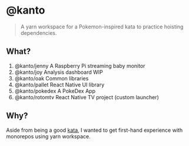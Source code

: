 # @kanto

> A yarn workspace for a Pokemon-inspired kata to practice hoisting dependencies.

## What?

1. @kanto/jenny A Raspberry Pi streaming baby monitor
2. @kanto/joy Analysis dashboard WIP
3. @kanto/oak Common libraries
4. @kanto/pallet React Native UI library
5. @kanto/pokedex A PokeDex App
6. @kanto/rotomtv React Native TV project (custom launcher)


## Why?

Aside from being a good [kata](https://en.wikipedia.org/wiki/Kata_(programming)), I wanted to get first-hand experience with monorepos using yarn workspace.
